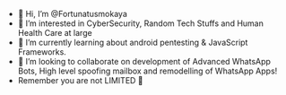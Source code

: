 - 👋 Hi, I’m @Fortunatusmokaya
- 👀 I’m interested in CyberSecurity, Random Tech Stuffs and Human Health Care at large 
- 🌱 I’m currently learning about android pentesting & JavaScript Frameworks.
- 🚀 I’m looking to collaborate on development of Advanced WhatsApp Bots, High level spoofing mailbox and remodelling of WhatsApp Apps!
- Remember you are not LIMITED 👾
  

<!---
Fortunatusmokaya/Fortunatusmokaya is a ✨ special ✨ repository because its `README.md` (this file) appears on your GitHub profile.
You can click the Preview link to take a look at your changes.
--->
